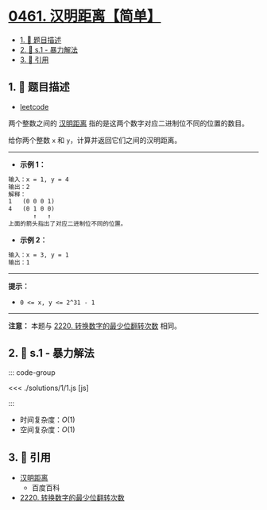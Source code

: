 # [0461. 汉明距离【简单】](https://github.com/tnotesjs/TNotes.leetcode/tree/main/notes/0461.%20%E6%B1%89%E6%98%8E%E8%B7%9D%E7%A6%BB%E3%80%90%E7%AE%80%E5%8D%95%E3%80%91)

<!-- region:toc -->

- [1. 📝 题目描述](#1--题目描述)
- [2. 🎯 s.1 - 暴力解法](#2--s1---暴力解法)
- [3. 🔗 引用](#3--引用)

<!-- endregion:toc -->

## 1. 📝 题目描述

- [leetcode](https://leetcode.cn/problems/hamming-distance/)

两个整数之间的 [汉明距离][1] 指的是这两个数字对应二进制位不同的位置的数目。

给你两个整数 `x` 和 `y`，计算并返回它们之间的汉明距离。

---

- **示例 1：**

```txt
输入：x = 1, y = 4
输出：2
解释：
1   (0 0 0 1)
4   (0 1 0 0)
       ↑   ↑
上面的箭头指出了对应二进制位不同的位置。
```

- **示例 2：**

```txt
输入：x = 3, y = 1
输出：1
```

---

**提示：**

- `0 <= x, y <= 2^31 - 1`

---

**注意：** 本题与 [2220. 转换数字的最少位翻转次数][2] 相同。

## 2. 🎯 s.1 - 暴力解法

::: code-group

<<< ./solutions/1/1.js [js]

:::

- 时间复杂度：$O(1)$
- 空间复杂度：$O(1)$

## 3. 🔗 引用

- [汉明距离][1]
  - 百度百科
- [2220. 转换数字的最少位翻转次数][2]

[1]: https://baike.baidu.com/item/%E6%B1%89%E6%98%8E%E8%B7%9D%E7%A6%BB
[2]: https://leetcode.cn/problems/minimum-bit-flips-to-convert-number/
